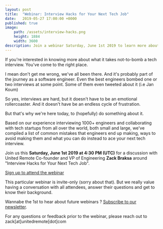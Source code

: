 ```yaml
---
layout: post
title:  "Webinar: Interview Hacks for Your Next Tech Job"
date:   2019-05-27 17:00:00 +0000
published: true
image: 
    path: /assets/interview-hacks.png
    height: 1884
    width: 3600
description: Join a webinar Saturday, June 1st 2019 to learn more about what it takes not-to-bomb interviews. 
---
```


If you're interested in knowing more about what it takes not-to-bomb a tech interview. You've come to the right place.

I mean don't get me wrong, we've all been there. And it's probably part of the journey as a software engineer. Even the best engineers bombed one or two interviews at some point. Some of them even tweeted about it (i.e Jan Koum)

So yes, interviews are hard, but it doesn't have to be an emotional rollercoaster. And it doesn't have be an endless cycle of frustration.

But that's why we're here today, to (hopefully) do something about it. 

Based on our experience interviewing 1000+ engineers and collaborating with tech startups from all over the world, both small and large, we've compiled a list of common mistakes that engineers end up making, ways to avoid making them and what you can do instead to ace your next tech interview. 

Join us this **Saturday, June 1st 2019 at 4:30 PM (UTC)** for a discussion with United Remote Co-founder and VP of Engineering **Zack Braksa** around "Interview Hacks for Your Next Tech Job". 

[Sign up to attend the webinar](https://unitedremote.typeform.com/to/H2TB9g)

This particular webinar is invite-only (sorry about that). But we really value having a conversation with all attendees, answer their questions and get to know their background.

Wannabe the 1st to hear about future webinars ? [Subscribe to our newsletter](http://eepurl.com/gqfdZ9).

For any questions or feedback prior to the webinar, please reach out to zack[at]unitedremote[dot]com



